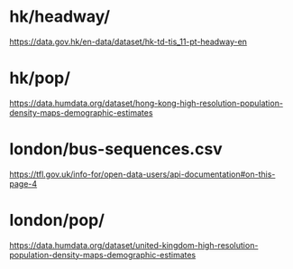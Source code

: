 # hk/headway/
https://data.gov.hk/en-data/dataset/hk-td-tis_11-pt-headway-en

# hk/pop/
https://data.humdata.org/dataset/hong-kong-high-resolution-population-density-maps-demographic-estimates

# london/bus-sequences.csv
https://tfl.gov.uk/info-for/open-data-users/api-documentation#on-this-page-4

# london/pop/
https://data.humdata.org/dataset/united-kingdom-high-resolution-population-density-maps-demographic-estimates

